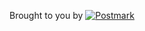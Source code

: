 Brought to you by 
<a href="http://postmarkapp.com">
 <img src="http://assets.wildbit.com/postmark/misc/postmark.svg" alt="Postmark" style="vertical-align: baseline;">
</a>